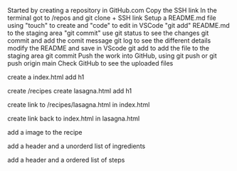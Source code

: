 Started by creating a repository in GitHub.com
Copy the SSH link 
In the terminal got to /repos and git clone + SSH link
Setup a README.md file using "touch" to create and "code" to edit in VSCode
"git add" README.md to the staging area
"git commit"
use git status to see the changes
git commit and add the comit message
git log to see the different details
modify the README and save in VScode
git add to add the file to the staging area
git commit
Push the work into GitHub, using git push or git push origin main
Check GitHub to see the uploaded files

create a index.html
add h1

create /recipes
create lasagna.html
add h1

create link to /recipes/lasagna.html in index.html

create link back to index.html in lasagna.html

add a image to the recipe 

add a header and a unorderd list of ingredients

add a header and a ordered list of steps




